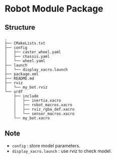 # Robot Module Package

## Structure
```
.
├── CMakeLists.txt
├── config
│   ├── caster_wheel.yaml
│   ├── chassis.yaml
│   └── wheel.yaml
├── launch
│   └── display_xacro.launch
├── package.xml
├── README.md
├── rviz
│   └── my_bot.rviz
└── urdf
    ├── include
    │   ├── inertia.xacro
    │   ├── robot_macros.xacro
    │   ├── rviz_rgba_def.xacro
    │   └── sensor_macros.xacro
    └── my_bot.xacro

```

## Note
- `config` : store model parameters.
- `display_xacro.launch` : use rviz to check model.